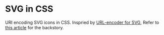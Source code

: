 # SVG in CSS

URI encoding SVG icons in CSS. Inspried by [URL-encoder for SVG](https://yoksel.github.io/url-encoder/), Refer to [this article](https://peiwen.lu/post/svg-in-css) for the backstory.
